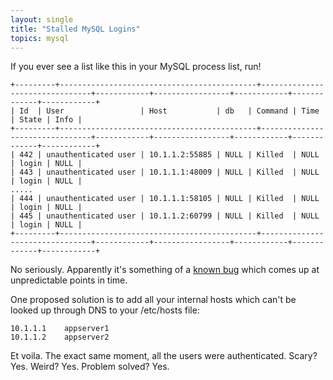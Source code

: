 ```yaml
---
layout: single
title: "Stalled MySQL Logins"
topics: mysql
---
```

If you ever see a list like this in your MySQL process list, run!

    +---------+--------------------------------------------+--------------------------------+------------+-----------------+------------+-------------+------------+
    | Id  | User                 | Host           | db   | Command | Time | State | Info |
    +---------+--------------------------------------------+--------------------------------+------------+-----------------+------------+-------------+------------+
    | 442 | unauthenticated user | 10.1.1.2:55885 | NULL | Killed  | NULL | login | NULL | 
    | 443 | unauthenticated user | 10.1.1.1:48009 | NULL | Killed  | NULL | login | NULL | 
    .....
    | 444 | unauthenticated user | 10.1.1.1:58105 | NULL | Killed  | NULL | login | NULL | 
    | 445 | unauthenticated user | 10.1.1.2:60799 | NULL | Killed  | NULL | login | NULL | 
    +---------+--------------------------------------------+--------------------------------+------------+-----------------+------------+-------------+------------+

No seriously. Apparently it's something of a [known bug](http://bugs.mysql.com/bug.php?id=2814) which comes up at unpredictable points in time.

One proposed solution is to add all your internal hosts which can't be looked up through DNS to your /etc/hosts file:

    10.1.1.1    appserver1
    10.1.1.2    appserver2

Et voila. The exact same moment, all the users were authenticated. Scary? Yes. Weird? Yes. Problem solved? Yes.
